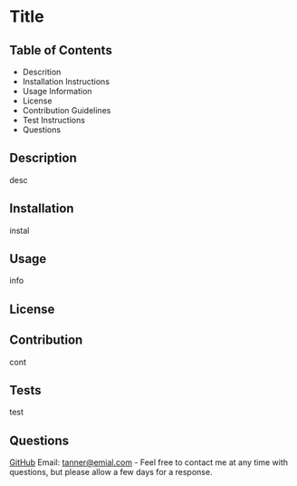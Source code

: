 
# Title


## Table of Contents
- Descrition
- Installation Instructions
- Usage Information
- License
- Contribution Guidelines
- Test Instructions
- Questions

## Description
desc

## Installation
instal

## Usage
info

## License


## Contribution
cont

## Tests
test

## Questions

[GitHub](https://github.com/tjjohnson76)
Email: tanner@emial.com
    - Feel free to contact me at any time with questions, but please allow a few days for a response.
